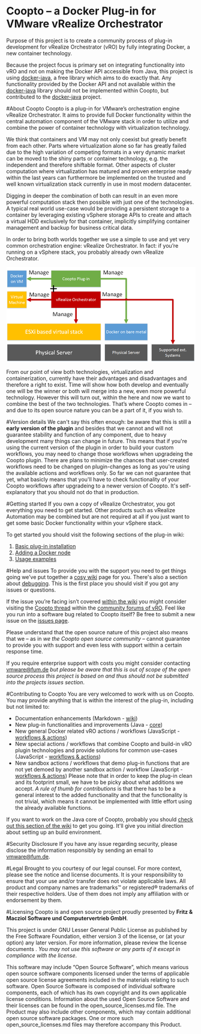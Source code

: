 Coopto – a Docker Plug-in for VMware vRealize Orchestrator
======

Purpose of this project is to create a community process of plug-in development for vRealize Orchestrator (vRO) by fully integrating Docker, a new container technology.

Because the project focus is primary set on integrating functionality into vRO and not on making the Docker API accessible from Java, this project is using [docker-java](https://github.com/docker-java/docker-java), a free library which aims to do exactly that. Any functionality provided by the Docker API and not available within the [docker-java](https://github.com/docker-java/docker-java) library should not be implemented within Coopto, but contributed to the [docker-java](https://github.com/docker-java/docker-java) project.

#About Coopto
Coopto is a plug-in for VMware’s orchestration engine vRealize Orchestrator. It aims to provide full Docker functionality within the central automation component of the VMware stack in order to utilize and combine the power of container technology with virtualization technology.

We think that containers and VM may not only coexist but greatly benefit from each other. Parts where virtualization alone so far has greatly failed due to the high variation of competing formats in a very dynamic market can be moved to the shiny parts or container technology, e.g. the independent and therefore shiftable format.
Other aspects of cluster computation where virtualization has matured and proven enterprise ready within the last years can furthermore be implemented on the trusted and well known virtualization stack currently in use in most modern datacenter.

Digging in deeper the combination of both can result in an even more powerful computation stack then possible with just one of the technologies. A typical real world use-case would be providing a persistent storage to a container by leveraging existing vSphere storage APIs to create and attach a virtual HDD exclusively for that container, implicitly simplifying container management and backup for business critical data.

In order to bring both worlds together we use a simple to use and yet very common orchestration engine: vRealize Orchestrator. In fact: if you’re running on a vSphere stack, you probably already own vRealize Orchestrator.

![Coopto scope](/doc/github/readme/coopto-scope-01.png)

From our point of view both technologies, virtualization and containerization, currently have their advantages and disadvantages and therefore a right to exist. Time will show how both develop and eventually one will be the winner or both will merge into a new, even more powerful technology.
However this will turn out, within the here and now we want to combine the best of the two technologies. That’s where Coopto comes in – and due to its open source nature you can be a part of it, if you wish to.

#Version details
We can't say this often enough: be aware that this is still a **early version of the plugin** and besides that we cannot and will not guarantee stability and function of any component, due to heavy development many things can change in future.
This means that if you're using the current version of the plugin in order to build your custom workflows, you may need to change those workflows when upgradeing the Coopto plugin. There are plans to minimize the chances that user-created workflows need to be changed on plugin-changes as long as you're using the available actions and workflows only. So far we can not guarantee that yet, what basicly means that you'll have to check functionality of your Coopto workflows after upgradeing to a newer version of Coopto. It's self-explanatory that you should not do that in production.

#Getting started
If you own a copy of vRealize Orchestrator, you got everything you need to get started. Other products such as vRealize Automation may be combined but are not required at all if you just want to get some basic Docker functionality within your vSphere stack.

To get started you should visit the following sections of the plug-in wiki:

1. [Basic plug-in installation](https://github.com/m451/coopto/wiki/Basic-plug-in-installation)
3. [Adding a Docker node](https://github.com/m451/coopto/wiki/Adding-a-Docker-node)
4. [Usage examples](https://github.com/m451/coopto/wiki/Usage-examples)

#Help and issues
To provide you with the support you need to get things going we’ve put together a [cosy wiki](https://github.com/m451/coopto/wiki) page for you. There's also a section about [debugging](https://github.com/m451/coopto/wiki/Debugging). This is the first place you should visit if you got any issues or questions. 

If the issue you’re facing isn’t covered [within the wiki](https://github.com/m451/coopto/wiki) you might consider visiting the [Coopto thread](https://communities.vmware.com/thread/498430) within the [community forums of vRO](https://communities.vmware.com/community/vmtn/vcenter/orchestrator). Feel like you run into a software bug related to Coopto itself? Be free to submit a new issue on the [issues page](https://github.com/m451/coopto/issues). 

Please understand that the open source nature of this project also means that we – as in *we the Coopto open source community* – cannot guarantee to provide you with support and even less with support within a certain response time. 

If you require enterprise support with costs you might consider contacting [vmware@fum.de](mailto:vmware@fum.de) *but please be aware that this is out of scope of the open source process this project is based on and thus should not be submitted into the projects issues section*.


#Contributing to Coopto
You are very welcomed to work with us on Coopto. You may provide anything that is within the interest of the plug-in, including but not limited to:

- Documentation enhancements (Markdown - [wiki](https://github.com/m451/coopto/wiki))
- New plug-in functionalities and improvements (Java - [core](https://github.com/m451/coopto/tree/master/o11nplugin-coopto-core/src/main/java/org/hexlogic))
- New general Docker related vRO actions / workflows (JavaScript - [workflows & actions](https://github.com/m451/coopto/tree/master/o11nplugin-coopto-package/src/main/resources))
- New special actions / workflows that combine Coopto and build-in vRO plugin technologies and provide solutions for common use-cases (JavaScript -  [workflows & actions](https://github.com/m451/coopto/tree/master/o11nplugin-coopto-package/src/main/resources))
- New sandbox actions / workflows that demo plug-in functions that are not yet demoed by another sandbox action / workflow (JavaScript - [workflows & actions](https://github.com/m451/coopto/tree/master/o11nplugin-coopto-package/src/main/resources))
Please note that in order to keep the plug-in clean and its footprint small, we have to be picky about what additions we accept. *A rule of thumb for contributions* is that there has to be a general interest to the added functionality and that the functionality is not trivial, which means it cannot be implemented with little effort using the already available functions.

If you want to work on the Java core of Coopto, probably you should [check out this section of the wiki](https://github.com/m451/coopto/wiki/Exemplary-build-stack) to get you going. It'll give you initial direction about setting up an build environment.

#Security Disclosure
If you have any issue regarding security, please disclose the information responsibly by sending an email to vmware@fum.de.

#Legal
Brought to you courtesy of our legal counsel. For more context, please see the notice and license documents. It is your responsibility to ensure that your use and/or transfer does not violate applicable laws.
All product and company names are trademarks™ or registered® trademarks of their respective holders. Use of them does not imply any affiliation with or endorsement by them.

#Licensing
Coopto is and open source project proudly presented by **Fritz & Macziol Software und Computervertrieb GmbH**.

This project is under GNU Lesser General Public License as published by the Free Software Foundation, either version 3 of the license, or (at your option) any later version. For more information, please review the license documents . *You may not use this software or any parts of it except in compliance with the license*. 

This software may include “Open Source Software”, which means various open source software components licensed under the terms of applicable open source license agreements included in the materials relating to such software.
Open Source Software is composed of individual software components, each of which has its own copyright and its own applicable license conditions. Information about the used Open Source Software and their licenses can be found in the open_source_licenses.md file.
The Product may also include other components, which may contain additional open source software packages. One or more such open_source_licenses.md files may therefore accompany this Product.
